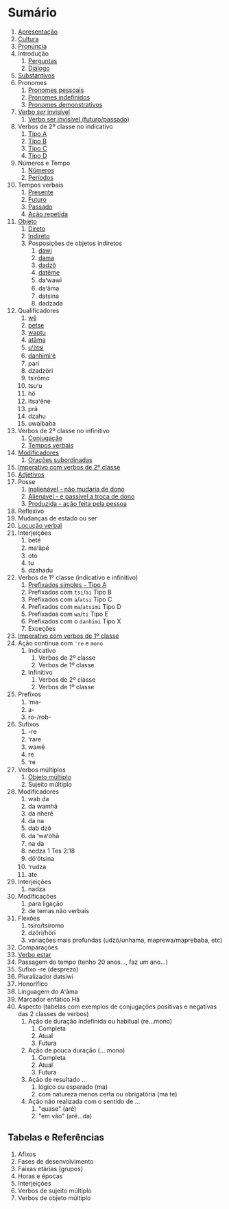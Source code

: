 # Sumário

1. [Apresentação](conteudo/apresentacao/index.md)
2. [Cultura](conteudo/cultura/index.md)
3. [Pronúncia](conteudo/pronuncia/index.md)
4. Introdução
   1. [Perguntas](/conteudo/introducao/perguntas/index.md)
   2. [Diálogo](conteudo/introducao/dialogo/index.md)
5. [Substantivos](conteudo/substantivos/index.md)
6. Pronomes
   1. [Pronomes pessoais](conteudo/pronomes/pronomesPessoais/index.md)
   2. [Pronomes indefinidos](conteudo/pronomes/pronomesIndefinidos/index.md)
   3. [Pronomes demonstrativos](conteudo/pronomes/pronomesDemonstrativos/index.md)
7. [Verbo *ser* invisível](conteudo/verboSerInvisivel/index.md)
    1. [Verbo ser invisível (futuro/passado)](conteudo/verboSerInvisivel/index.md)
8. Verbos de 2º classe no indicativo
   1. [Tipo A](conteudo/verbosClasse2/tipoA/index.md)
   2. [Tipo B](conteudo/verbosClasse2/tipoB/index.md)
   3. [Tipo C](conteudo/verbosClasse2/tipoC/index.md)
   4. [Tipo D](conteudo/verbosClasse2/tipoD/index.md)
9. Números e Tempo
   1. [Números](conteudo/numeros/index.md)
   2. [Períodos](conteudo/periodosTempo/index.md)
10. Tempos verbais
    1. [Presente](conteudo/temposVerbais/presente/index.md)
    2. [Futuro](conteudo/temposVerbais/futuro/index.md)
    3. [Passado](conteudo/temposVerbais/passado/index.md)
    4. [Ação repetida](conteudo/temposVerbais/acaoRepetida/index.md)
11. [Objeto](conteudo/objeto/index.md)
    1. [Direto](conteudo/objeto/direto/index.md)
    2. [Indireto](conteudo/objeto/indireto/index.md)
    3. Posposições de objetos indiretos
       1. [dawi](conteudo/objeto/posposicoes/dawi/index.md)
       2. [dama](conteudo/objeto/posposicoes/dama/index.md)
       3. [dadzô](conteudo/objeto/posposicoes/dadzo/index.md)
       4. [datẽme](conteudo/objeto/posposicoes/dateme/index.md)
       5. daꞌwawi
       6. daꞌãma
       7. datsina
       8. dadzada    
12. Qualificadores
    1. [wẽ](conteudo/qualificadores/we/index.md)
    2. [petse](conteudo/qualificadores/petse/index.md)
    3. [waptu](/conteudo/qualificadores/waptu/index.md)
    4. [atãma](/conteudo/qualificadores/atama/index.md)
    5. [uꞌötsi](/conteudo/qualificadores/uotsi/index.md)
    6. [danhimiꞌẽ](/conteudo/qualificadores/danhimie/index.md)
    7. pari
    8. dzadzöri
    9. tsirõmo
    10. tsuꞌu
    11. hö
    12. ĩtsaꞌẽne
    13. prã
    14. dzahu
    15. uwaibaba
13. Verbos de 2º classe no infinitivo
    1. [Conjugação](conteudo/verbosClasse2/infinitivo/conjugacao/index.md)
    2. [Tempos verbais](conteudo/verbosClasse2/infinitivo/temposVerbais/index.md)
14. [Modificadores](conteudo/modificadores/index.md)
    1. [Orações subordinadas](conteudo/oracoesSubordinadas/index.md)
15. [Imperativo com verbos de 2º classe](/conteudo/imperativo/classe2/index.md)    
16. [Adjetivos](/conteudo/adjetivos/index.md)
17. Posse
    1. [Inalienável - não mudaria de dono](conteudo/posse/inalienavel/index.md)
    2. [Alienável - é passível a troca de dono](conteudo/posse/alienavel/index.md)
    3. [Produzida - ação feita pela pessoa](conteudo/posse/produzida/index.md)
18. Reflexivo
19. Mudanças de estado ou ser
20. [Locução verbal](conteudo/locucaoVerbal/index.md)
20. Interjeições
    1. bété
    2. maꞌãpé
    3. oto
    4. tu
    5. dzahadu
21. Verbos de 1º classe (indicativo e infinitivo)
     1. [Prefixados simples - Tipo A](/conteudo/verbosClasse1/indicativo/tipoa/index.md)
     2. Prefixados com `tsi`/`ai` Tipo B
     3. Prefixados com `a`/`atsi` Tipo C
     4. Prefixados com `ma`/`atsimi` Tipo D
     5. Prefixados com `wa`/`ti` Tipo E
     6. Prefixados com o `danhimi`  Tipo X
     7. Exceções
22. [Imperativo com verbos de 1º classe](/conteudo/imperativo/classe1/index.md)
23. Ação contínua com `ꞌre` e `mono`
    1. Indicativo
       1. Verbos de 2º classe
       2. Verbos de 1º classe
    2. Infinitivo
       1. Verbos de 2º classe
       2. Verbos de 1º classe
24. Prefixos
    1. ꞌma-
    2. a-
    3. ro-/rob-
25. Sufixos
    1. -re
    2. ꞌrare
    3. wawẽ
    4. re
    5. ꞌre
26. Verbos múltiplos
     1. [Objeto múltiplo](conteudo/verbosObjetoMultiplo/index.md)
     2. Sujeito múltiplo
27. Modificadores
     1. wab da
     2. da wamhã
     3. da nherẽ
     4. da na
     5. dab dzô
     6. da ꞌwaꞌöhã
     7. na da
     8. nedza 1 Tes 2:18
     9. döꞌötsina
     10. ꞌrudza
     11. ate
28. Interjeições
    1. nadza
29. Modificações
    1. para ligação
    2. de temas não verbais
30. Flexões
    1. tsiro/tsiromo
    2. dzöri/höri
    3. variações mais profundas (udzö/unhama, maprewa/maprebaba, etc)
31. Comparações
32. [Verbo estar](conteudo/verboEstar/index.md)
33. Passagem do tempo (tenho 20 anos..., faz um ano...)
34. Sufixo -re (desprezo)
35. Pluralizador datsiwi
36. Honorífico
37. Linguagem do Aꞌãma
38. Marcador enfático Hã
39. Aspecto (tabelas com exemplos de conjugações positivas e negativas das 2 classes de verbos)
    1. Ação de duração indefinida ou habitual (re...mono)
       1. Completa
       2. Atual
       3. Futura
    2. Ação de pouca duração (... mono)
       1. Completa
       2. Atual
       3. Futura
    3. Ação de resultado ...
       1. lógico ou esperado (ma)
       2. com natureza menos certa ou obrigatória (ma te)
    4. Ação não realizada com o sentido de ...
       1. "quase" (aré)
       2. "em vão" (aré...da)

## Tabelas e Referências

1. Afixos
2. Fases de desenvolvimento
3. Faixas etárias (grupos)
4. Horas e épocas
5. Interjeições
6. Verbos de sujeito múltiplo
7. Verbos de objeto múltiplo
